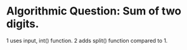 # Algorithmic Question: Sum of two digits.
1 uses input, int() function.
2 adds split() function compared to 1.
